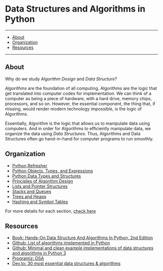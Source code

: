 # Data Structures and Algorithms in Python

---

- [About](#about)
- [Organization](#organization)
- [Resources](#resources)

---

## About

Why do we study *Algorithm Design* and *Data Structure*?

*Algorithms* are the foundation of all computing. Algorithms are the logic that get translated into computer codes for implementation. We can think of a computer as being a piece of hardware, with a hard drive, memory chips, processors, and so on. However, the essential component, the thing that, if missing, would render modern technology impossible, is the logic of Algorithms.

Essentially, Algorithm is the logic that allows us to manipulate data using computers. And in order for Algorithms to efficiently manipulate data, we organize the data using *Data Structures*. Thus, Algorithms and Data Structures often go hand-in-hand for computer programs to run smoothly.

## Organization

- [Python Refresher](./Chapter-00-Python-Refresher)
- [Python Objects, Types, and Expressions](./Chapter-01-Python-Objects-Types-Expressions)
- [Python Data Types and Structures](./Chapter-02-Data-Types-And-Structures)
- [Principles of Algorithm Design](./Chapter-03-Principles-Of-Algorithm-Design)
- [Lists and Pointer Structures](./Chapter-04-Lists-And-Pointer-Structures)
- [Stacks and Queues](./Chapter-05-Stacks-Queues)
- [Trees and Heaps](./Chapter-06-Trees-And-Heaps)
- [Hashing and Symbol Tables](./Chapter-07-Hashing-And-Symbol-Tables/)

For more details for each section, [check here](./about.ipynb)

## Resources

- [Book: Hands-On Data Structure And Algorithms In Python, 2nd Edition](https://www.amazon.com/Hands-Data-Structures-Algorithms-Python/dp/1788995570)
- [Github: List of algorithms implemented in Python](https://github.com/TheAlgorithms/Python)
- [Github: Minimal and clean example implementations of data structures and algorithms in Python 3](https://github.com/keon/algorithms)
- [Programiz: DSA](https://www.programiz.com/dsa)
- [Dev.to: 30 most essential data structures & algorithms](https://dev.to/iuliagroza/complete-introduction-to-the-30-most-essential-data-structures-algorithms-43kd)
